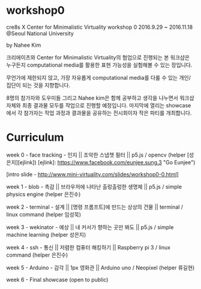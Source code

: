 # workshop0
cre8s X Center for Minimalistic Virtuality workshop 0
2016.9.29 ~ 2016.11.18
@Seoul National University

by Nahee Kim

크리에이츠와 Center for Minimalistic Virtuality의 협업으로 진행되는 본 워크샵은 누구든지 computational media를 활용한 표현 가능성을 실험해볼 수 있는 장입니다.

무언가에 제한되지 않고, 가장 자유롭게 computational media를 다룰 수 있는 개인/집단이 되는 것을 지향합니다.



8명의 참가자와 도우미들 그리고 Nahee kim은 함께 공부하고 생각을 나누면서 워크샵 자체와 최종 결과물 모두를 작업으로 진행할 예정입니다. 마지막에 열리는 showcase에서 각 참가자는 작업 과정과 결과물을 공유하는 전시회이자 작은 파티를 개최합니다.


# Curriculum

week 0 - face tracking - 인지 || 조악한 스냅챗 필터 || p5.js / opencv (helper [성은지][ejlink])
[ejlink]: https://www.facebook.com/eunjee.sung.3 "Go Eunjee")

[intro slide - http://www.mini-virtuality.com/slides/workshop0-0.html]


week 1 - blob - 촉감 || 브라우저에 나타난 출렁출렁한 생명체 || p5.js / simple physics engine (helper 은진수)

week 2 - terminal - 설계 || [명령 프롬프트]에 만드는 상상의 건물  || terminal / linux command (helper 임성묵)

week 3 - wekinator - 예상 || 내 커서가 향하는 곳만 봐도 || p5.js / simple machine learning (helper 성은지)

week 4 - ssh - 통신 || 저렴한 컴퓨터 해킹하기 || Raspberry pi 3 / linux command  (helper 은진수)

week 5 - Arduino - 감각 || 1px 영화관 || Arduino uno / Neopixel (helper 류길현)

week 6 - Final showcase (open to public)
